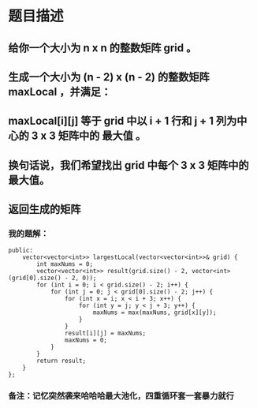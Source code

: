 # 题目描述
## 给你一个大小为 n x n 的整数矩阵 grid 。
## 生成一个大小为 (n - 2) x (n - 2) 的整数矩阵  maxLocal ，并满足：
## maxLocal[i][j] 等于 grid 中以 i + 1 行和 j + 1 列为中心的 3 x 3 矩阵中的 最大值 。
## 换句话说，我们希望找出 grid 中每个 3 x 3 矩阵中的最大值。
## 返回生成的矩阵
### 我的题解：
```class Solution {
public:
    vector<vector<int>> largestLocal(vector<vector<int>>& grid) {
        int maxNums = 0;
        vector<vector<int>> result(grid.size() - 2, vector<int>(grid[0].size() - 2, 0));
        for (int i = 0; i < grid.size() - 2; i++) {
            for (int j = 0; j < grid[0].size() - 2; j++) {
                for (int x = i; x < i + 3; x++) {
                    for (int y = j; y < j + 3; y++) {
                        maxNums = max(maxNums, grid[x][y]);
                    }
                }
                result[i][j] = maxNums;
                maxNums = 0;
            }
        }
        return result;
    }
};
```
### **备注**：记忆突然袭来哈哈哈最大池化，四重循环套一套暴力就行